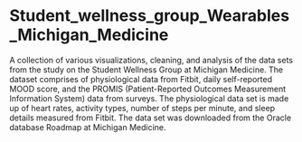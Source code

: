 # Student_wellness_group_Wearables_Michigan_Medicine
A collection of various visualizations, cleaning, and analysis of the data sets from the study on the Student Wellness Group at Michigan Medicine. The dataset comprises of physiological data from Fitbit, daily self-reported MOOD score, and the PROMIS (Patient-Reported Outcomes Measurement Information System) data from surveys. The physiological data set is made up of heart rates, activity types, number of steps per minute, and sleep details measured from Fitbit. The data set was downloaded from the Oracle database Roadmap at Michigan Medicine.   
